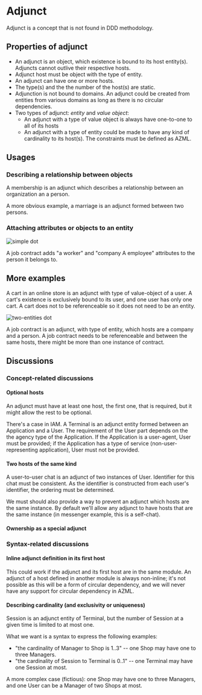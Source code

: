 # Adjunct

Adjunct is a concept that is not found in DDD methodology.

## Properties of adjunct

* An adjunct is an object, which existence is bound to its host entity(s).
  Adjuncts cannot outlive their respective hosts.
* Adjunct host must be object with the type of entity.
* An adjunct can have one or more hosts.
* The type(s) and the the number of the host(s) are static.
* Adjunction is not bound to domains. An adjunct could be created from
  entities from various domains as long as there is no circular dependencies.
* Two types of adjunct: _entity_ and _value object_:
  - An adjunct with a type of value object is always have one-to-one to
    all of its hosts
  - An adjunct with a type of entity could be made to have any kind of
    cardinality to its host(s). The constraints must be defined as AZML.
  
## Usages

### Describing a relationship between objects

A membership is an adjunct which describes a relationship between an
organization an a person.

A more obvious example, a marriage is an adjunct formed between two persons.

### Attaching attributes or objects to an entity

![simple dot](https://user-images.githubusercontent.com/77626/118584955-2ce9f280-b7c2-11eb-8aff-0ee6f14089e5.png)

A job contract adds "a worker" and "company A employee" attributes to
the person it belongs to.

## More examples

A cart in an online store is an adjunct with type of value-object of a user. A cart's
existence is exclusively bound to its user, and one user has only one cart. A cart
does not to be referenceable so it does not need to be an entity.

![two-entities dot](https://user-images.githubusercontent.com/77626/118584866-01ff9e80-b7c2-11eb-9d5e-1e11e6beb5df.png)

A job contract is an adjunct, with type of entity, which hosts are a company and a person.
A job contract needs to be referenceable and between the same hosts, there might be more
than one instance of contract.

## Discussions

### Concept-related discussions

#### Optional hosts

An adjunct must have at least one host, the first one, that is required, but it might
allow the rest to be optional.

There's a case in IAM. A Terminal is an adjunct entity formed between an Application
and a User. The requirement of the User part depends on the the agency type of the
Application. If the Application is a user-agent, User must be provided; if the
Application has a type of service (non-user-representing application), User must
not be provided.

#### Two hosts of the same kind

A user-to-user chat is an adjunct of two instances of User. Identifier for this
chat must be consistent. As the identifier is constructed from each user's
identifier, the ordering must be determined.

We must should also provide a way to prevent an adjunct which hosts are the
same instance. By default we'll allow any adjunct to have hosts that are the
same instance (in messenger example, this is a self-chat).

#### Ownership as a special adjunct

### Syntax-related discussions

#### Inline adjunct definition in its first host

This could work if the adjunct and its first host are in the same module.
An adjunct of a host defined in another module is always non-inline;
it's not possible as this will be a form of circular dependency, and we
will never have any support for circular dependency in AZML.

#### Describing cardinality (and exclusivity or uniqueness)

Session is an adjunct entity of Terminal, but the number of Session at
a given time is limited to at most one.

What we want is a syntax to express the following examples:

- "the cardinality of Manager to Shop is 1..3" -- one Shop may have one
  to three Managers.
- "the cardinality of Session to Terminal is 0..1" -- one Terminal may
  have one Session at most.

A more complex case (fictious): one Shop may have one to three Managers,
and one User can be a Manager of two Shops at most.
